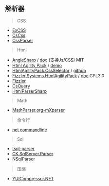 ## 解析器

> CSS

- [ExCSS](https://github.com/TylerBrinks/ExCSS)
- [CsCss](https://github.com/Athari/CsCss)
- [CssParser](https://www.nuget.org/packages/CssParser/)


> Html

- [AngleSharp](https://github.com/AngleSharp/AngleSharp) / [doc](https://anglesharp.github.io/) (支持Js/CSS) MIT
- [Html Agility Pack](https://github.com/zzzprojects/html-agility-pack) / [demo](http://html-agility-pack.net/)
- [HtmlAgilityPack.CssSelector](https://www.nuget.org/packages/HtmlAgilityPack.CssSelectors/) / [github](https://github.com/hcesar/HtmlAgilityPack.CssSelector)
- [Fizzler.Systems.HtmlAgilityPack](https://www.nuget.org/packages/Fizzler.Systems.HtmlAgilityPack/) / [doc](https://github.com/atifaziz/Hazz) GPL3.0
- [Fizzler](https://github.com/atifaziz/Fizzler)
- [CsQuery](https://github.com/jamietre/CsQuery)
- [HtmlParserSharp](https://github.com/jamietre/HtmlParserSharp)


> Math

- [MathParser.org-mXparser](https://github.com/mariuszgromada/MathParser.org-mXparser)


> 命令行

- [net commandline](https://github.com/commandlineparser/commandline)


> Sql

- [tsql-parser](https://github.com/bruce-dunwiddie/tsql-parser)
- [CK.SqlServer.Parser](https://www.nuget.org/packages/CK.SqlServer.Parser/)
- [NSqlParser](https://www.nuget.org/packages/NSqlParser/)


> 压缩

- [YUICompressor.NET](https://github.com/YUICompressor-NET/YUICompressor.NET)